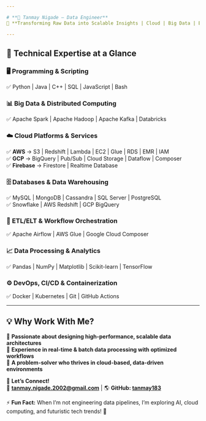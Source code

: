 ```yaml
---

# **🚀 Tanmay Nigade – Data Engineer**  
🔹 **Transforming Raw Data into Scalable Insights | Cloud | Big Data | ETL/ELT | ML & Analytics**  

---
```


## **📌 Technical Expertise at a Glance**  

### **🖥️ Programming & Scripting**  
✅ Python | Java | C++ | SQL | JavaScript | Bash  

### **📊 Big Data & Distributed Computing**  
✅ Apache Spark | Apache Hadoop | Apache Kafka | Databricks  

### **☁️ Cloud Platforms & Services**  
✅ **AWS** → S3 | Redshift | Lambda | EC2 | Glue | RDS | EMR | IAM  
✅ **GCP** → BigQuery | Pub/Sub | Cloud Storage | Dataflow | Composer  
✅ **Firebase** → Firestore | Realtime Database  

### **🗄️ Databases & Data Warehousing**  
✅ MySQL | MongoDB | Cassandra | SQL Server | PostgreSQL  
✅ Snowflake | AWS Redshift | GCP BigQuery  

### **🔀 ETL/ELT & Workflow Orchestration**  
✅ Apache Airflow | AWS Glue | Google Cloud Composer  

### **📈 Data Processing & Analytics**  
✅ Pandas | NumPy | Matplotlib | Scikit-learn | TensorFlow  

### **⚙️ DevOps, CI/CD & Containerization**  
✅ Docker | Kubernetes | Git | GitHub Actions  

---

## **💡 Why Work With Me?**  
🔹 **Passionate about designing high-performance, scalable data architectures**  
🔹 **Experience in real-time & batch data processing with optimized workflows**  
🔹 **A problem-solver who thrives in cloud-based, data-driven environments**  

📩 **Let’s Connect!**  
📧 **tanmay.nigade.2002@gmail.com** | 🌎 **GitHub: [tanmay183](https://github.com/tanmay183/)**  

⚡ **Fun Fact:** When I’m not engineering data pipelines, I’m exploring AI, cloud computing, and futuristic tech trends! 🚀  
